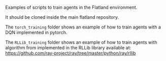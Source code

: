 Examples of scripts to train agents in the Flatland environment.

It should be cloned inside the main flatland repository.

The `torch_training` folder shows an example of how to train agents with a DQN implemented in pytorch.

The `RLLib_training` folder shows an example of how to train agents with  algorithm from implemented in the RLLib library available at: <https://github.com/ray-project/ray/tree/master/python/ray/rllib>

